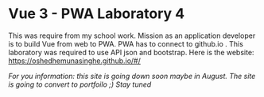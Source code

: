 # Vue 3 - PWA Laboratory 4
This was require from my school work. Mission as an application developer is to build Vue from web to PWA. PWA has to connect to github.io . 
This laboratory was required to use API json and bootstrap. Here is the website: https://oshedhemunasinghe.github.io/#/ 

_For you information: this site is going down soon maybe in August. The site is going to convert to portfoilo ;) Stay tuned_
